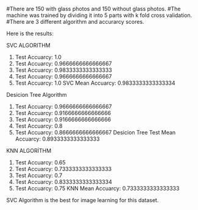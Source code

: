 #There are 150 with glass photos and 150 without glass photos. 
#The machine was trained by dividing it into 5 parts with k fold cross validation.
#There are 3 different algorithm and accurarcy scores.

Here is the results:

SVC ALGORITHM
1. Test Accuarcy:  1.0
2. Test Accuarcy:  0.9666666666666667
3. Test Accuarcy:  0.9833333333333333
4. Test Accuarcy:  0.9666666666666667
5. Test Accuarcy:  1.0
SVC Mean Accuarcy: 0.9833333333333334

Desicion Tree Algorithm
1. Test Accuarcy:  0.9666666666666667
2. Test Accuarcy:  0.9166666666666666
3. Test Accuarcy:  0.9166666666666666
4. Test Accuarcy:  0.8
5. Test Accuarcy:  0.8666666666666667
Desicion Tree Test Mean Accuarcy: 0.8933333333333333

KNN ALGORİTHM
1. Test Accuarcy:  0.65
2. Test Accuarcy:  0.7333333333333333
3. Test Accuarcy:  0.7
4. Test Accuarcy:  0.8333333333333334
5. Test Accuarcy:  0.75
KNN Mean Accuarcy: 0.7333333333333333

SVC Algorithm is the best for image learning for this dataset.

